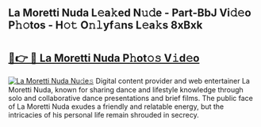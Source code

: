 ## La Moretti Nuda L𝚎a𝚔ed N𝚞𝚍e - Part-BbJ Vi𝚍𝚎o P𝚑𝚘tos - H𝚘𝚝 O𝚗𝚕yf𝚊ns L𝚎a𝚔s 8xBxk

# <h2><a href="http://kf5y8w.oniu.top/?m=La+Moretti+Nuda">🔗👉 🔴 La Moretti Nuda P𝚑ot𝚘𝚜 V𝚒d𝚎o</a></h2>

[![La Moretti Nuda Nu𝚍e𝚜](https://i.imgur.com/0qMVB7G.gif)](http://kf5y8w.oniu.top/?m=La+Moretti+Nuda)
Digital content provider and web entertainer La Moretti Nuda, known for sharing dance and lifestyle knowledge through solo and collaborative dance presentations and brief films. The public face of La Moretti Nuda exudes a friendly and relatable energy, but the intricacies of his personal life remain shrouded in secrecy.  
